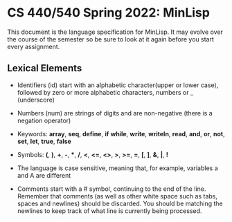 # CS 440/540 Spring 2022: MinLisp
This document is the language specification for MinLisp. It may evolve over the course 
of the semester so be sure to look at it again before you start every assignment.

## Lexical Elements

* Identifiers (id) start with an alphabetic character(upper or lower case), followed 
by zero or more alphabetic characters, numbers or _ (underscore)
* Numbers (num) are strings of digits and are non-negative (there is a negation 
operator)
* Keywords: **array**, **seq**, **define**, **if** **while**, **write**, **writeln**, 
            **read**, **and**, **or**, **not**, **set**, **let**, **true**, **false**
* Symbols: **(**, **)**, **+**, **-**, **\***, **/**, **<**, **<=**, **<>**, **>**, 
            **>=**, **=**, **[**, **]**, **&**, **|**, **!**

* The language is case sensitive, meaning that, for example, variables a and A are 
    different
* Comments start with a # symbol, continuing to the end of the line. Remember that 
    comments (as well as other white space such as tabs, spaces and newlines) should 
    be discarded. You should be matching the newlines to keep track of what line is 
    currently being processed.
